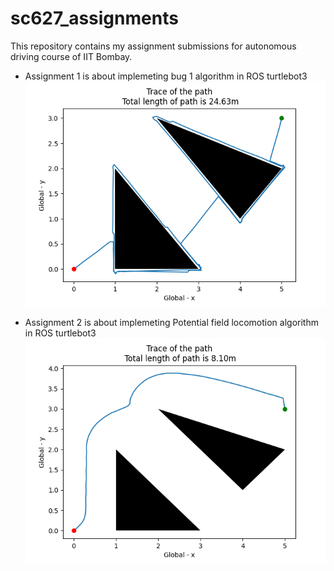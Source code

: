 # sc627_assignments
This repository contains my assignment submissions for autonomous driving course of IIT Bombay. 
- Assignment 1 is about implemeting bug 1 algorithm in ROS turtlebot3
![Trace generated](https://github.com/DontamsettiHemanth/sc627_assignments/blob/master/assignment_1/WorkingROS.png "Bug_1 trace")

- Assignment 2 is about implemeting Potential field locomotion algorithm in ROS turtlebot3 ![Trace generated](https://github.com/DontamsettiHemanth/sc627_assignments/blob/master/assignment_2/WorkingROS.png "Potential field")
